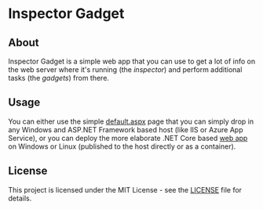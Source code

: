 # Inspector Gadget

## About

Inspector Gadget is a simple web app that you can use to get a lot of info on the web server where it's running (the *inspector*) and perform additional tasks (the *gadgets*) from there.

## Usage

You can either use the simple [default.aspx](Page/default.aspx) page that you can simply drop in any Windows and ASP.NET Framework based host (like IIS or Azure App Service), or you can deploy the more elaborate .NET Core based [web app](WebApp) on Windows or Linux (published to the host directly or as a container).

## License

This project is licensed under the MIT License - see the [LICENSE](LICENSE) file for details.
